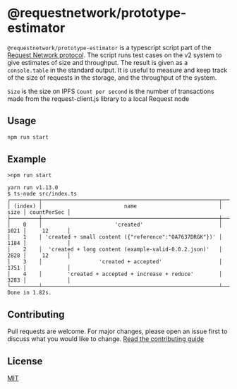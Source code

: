 # @requestnetwork/prototype-estimator

`@requestnetwork/prototype-estimator` is a typescript script part of the [Request Network protocol](https://github.com/RequestNetwork/requestNetwork).
The script runs test cases on the v2 system to give estimates of size and throughput. The result is given as a `console.table` in the standard output.
It is useful to measure and keep track of the size of requests in the storage, and the throughput of the system.

`Size` is the size on IPFS
`Count per second` is the number of transactions made from the request-client.js library to a local Request node

## Usage

```bash
npm run start
```

## Example

`>npm run start`

```
yarn run v1.13.0
$ ts-node src/index.ts
┌─────────┬────────────────────────────────────────────────────────┬──────┬─────────────┐
│ (index) │                          name                          │ size │ countPerSec │
├─────────┼────────────────────────────────────────────────────────┼──────┼─────────────┤
│    0    │                       'created'                        │ 1021 │     12      │
│    1    │ 'created + small content ({"reference":"OA7637DRGK"})' │ 1184 │             │
│    2    │  'created + long content (example-valid-0.0.2.json)'   │ 2828 │     12      │
│    3    │                  'created + accepted'                  │ 1751 │             │
│    4    │        'created + accepted + increase + reduce'        │ 3283 │             │
└─────────┴────────────────────────────────────────────────────────┴──────┴─────────────┘
Done in 1.82s.
```

## Contributing

Pull requests are welcome. For major changes, please open an issue first to discuss what you would like to change.
[Read the contributing guide](https://github.com/RequestNetwork/requestNetwork/blob/master/CONTRIBUTING.md)

## License

[MIT](https://github.com/RequestNetwork/requestNetwork/blob/develop-v2/LICENSE)
